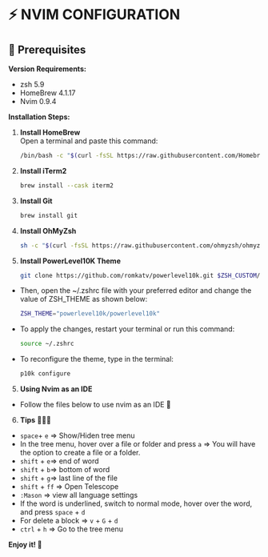 # ⚡️ NVIM CONFIGURATION 

## 🚨 Prerequisites 

**Version Requirements:**
- zsh 5.9
- HomeBrew 4.1.17
- Nvim 0.9.4

**Installation Steps:**

1. **Install HomeBrew**  
   Open a terminal and paste this command:  
   ```bash
   /bin/bash -c "$(curl -fsSL https://raw.githubusercontent.com/Homebrew/install/HEAD/install.sh)"

2. **Install iTerm2**
   ```bash
   brew install --cask iterm2

3. **Install Git**
   ```bash
   brew install git

4. **Install OhMyZsh**
   ```bash
   sh -c "$(curl -fsSL https://raw.githubusercontent.com/ohmyzsh/ohmyzsh/master/tools/install.sh)"

5. **Install PowerLevel10K Theme**
   ```bash
   git clone https://github.com/romkatv/powerlevel10k.git $ZSH_CUSTOM/themes/powerlevel10k
- Then, open the ~/.zshrc file with your preferred editor and change the value of ZSH_THEME as shown below:
  ```bash
  ZSH_THEME="powerlevel10k/powerlevel10k"
- To apply the changes, restart your terminal or run this command:
  ```bash
  source ~/.zshrc
- To reconfigure the theme, type in the terminal:
  ```bash
  p10k configure

5. **Using Nvim as an IDE**  

- Follow the files below to use nvim as an IDE 🚀

6. **Tips** 🦸🏻‍♀️

- `space`+ `e` => Show/Hiden tree menu
- In the tree menu, hover over a file or folder and press `a` => You will have the option to create a file or a folder.
- `shift` + `e`=> end of word
- `shift` + `b`=> bottom of word
- `shift` + `g`=> last line of the file
- `shift` + `ff` => Open Telescope
- `:Mason` => view all language settings
- If the word is underlined, switch to normal mode, hover over the word, and press `space` + `d` 
- For delete a block => `v` + `G` + `d`
- `ctrl` + `h` => Go to the tree menu

**Enjoy it! 🌈**
